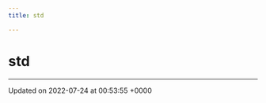 ```yaml
---
title: std

---
```


# std








-------------------------------

Updated on 2022-07-24 at 00:53:55 +0000